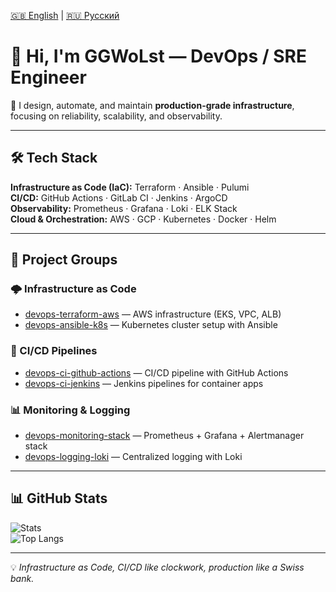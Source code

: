 [🇬🇧 English](./README.md) | [🇷🇺 Русский](./README.ru.md)

# 👋 Hi, I'm GGWoLst — DevOps / SRE Engineer

🚀 I design, automate, and maintain **production-grade infrastructure**, focusing on reliability, scalability, and observability.

---

## 🛠 Tech Stack

**Infrastructure as Code (IaC):** Terraform · Ansible · Pulumi  
**CI/CD:** GitHub Actions · GitLab CI · Jenkins · ArgoCD  
**Observability:** Prometheus · Grafana · Loki · ELK Stack  
**Cloud & Orchestration:** AWS · GCP · Kubernetes · Docker · Helm

---

## 📂 Project Groups

### 🌩️ Infrastructure as Code
- [devops-terraform-aws](https://github.com/GGWoLst/devops-terraform-aws) — AWS infrastructure (EKS, VPC, ALB)
- [devops-ansible-k8s](https://github.com/GGWoLst/devops-ansible-k8s) — Kubernetes cluster setup with Ansible

### 🔄 CI/CD Pipelines
- [devops-ci-github-actions](https://github.com/GGWoLst/devops-ci-github-actions) — CI/CD pipeline with GitHub Actions
- [devops-ci-jenkins](https://github.com/GGWoLst/devops-ci-jenkins) — Jenkins pipelines for container apps

### 📊 Monitoring & Logging
- [devops-monitoring-stack](https://github.com/GGWoLst/devops-monitoring-stack) — Prometheus + Grafana + Alertmanager stack
- [devops-logging-loki](https://github.com/GGWoLst/devops-logging-loki) — Centralized logging with Loki

---

## 📊 GitHub Stats

![Stats](https://github-readme-stats.vercel.app/api?username=GGWoLst&show_icons=true&theme=tokyonight)  
![Top Langs](https://github-readme-stats.vercel.app/api/top-langs/?username=GGWoLst&layout=compact&theme=tokyonight)

---

💡 *Infrastructure as Code, CI/CD like clockwork, production like a Swiss bank.*
